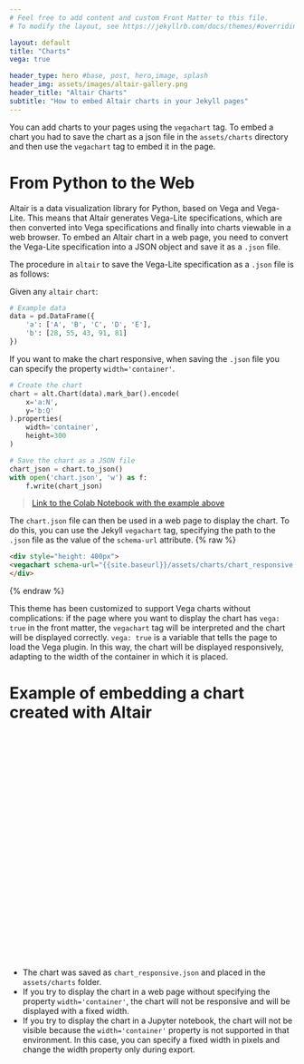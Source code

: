 ```yaml
---
# Feel free to add content and custom Front Matter to this file.
# To modify the layout, see https://jekyllrb.com/docs/themes/#overriding-theme-defaults

layout: default
title: "Charts"
vega: true

header_type: hero #base, post, hero,image, splash
header_img: assets/images/altair-gallery.png
header_title: "Altair Charts"
subtitle: "How to embed Altair charts in your Jekyll pages"
---
```


You can add charts to your pages using the `vegachart` tag. To embed a chart you had to save the chart as a json file in the `assets/charts` directory and then use the `vegachart` tag to embed it in the page. 

# From Python to the Web

Altair is a data visualization library for Python, based on Vega and Vega-Lite. This means that Altair generates Vega-Lite specifications, which are then converted into Vega specifications and finally into charts viewable in a web browser. To embed an Altair chart in a web page, you need to convert the Vega-Lite specification into a JSON object and save it as a `.json` file.

The procedure in `altair` to save the Vega-Lite specification as a `.json` file is as follows:

Given any `altair` `chart`:
```python
# Example data
data = pd.DataFrame({
    'a': ['A', 'B', 'C', 'D', 'E'],
    'b': [28, 55, 43, 91, 81]
})
```
If you want to make the chart responsive, when saving the `.json` file you can specify the property `width='container'`.
```python
# Create the chart
chart = alt.Chart(data).mark_bar().encode(
    x='a:N',
    y='b:Q'
).properties(
    width='container',
    height=300 
)

# Save the chart as a JSON file
chart_json = chart.to_json()
with open('chart.json', 'w') as f:
    f.write(chart_json)
```
> [Link to the Colab Notebook with the example above](https://colab.research.google.com/drive/1ySTEzV2se1buHZ7X5p2fX5RlDUXyAfaX?usp=sharing)

The `chart.json` file can then be used in a web page to display the chart. To do this, you can use the Jekyll `vegachart` tag, specifying the path to the `.json` file as the value of the `schema-url` attribute.
{% raw %}
```html
<div style="height: 400px">
<vegachart schema-url="{{site.baseurl}}/assets/charts/chart_responsive.json" style="width: 100%; height: 100%"></vegachart>
</div>
```
{% endraw %}

This theme has been customized to support Vega charts without complications: if the page where you want to display the chart has `vega: true` in the front matter, the `vegachart` tag will be interpreted and the chart will be displayed correctly.
`vega: true` is a variable that tells the page to load the Vega plugin.
In this way, the chart will be displayed responsively, adapting to the width of the container in which it is placed.

# Example of embedding a chart created with Altair

<div style="height: 400px">
<vegachart schema-url="{{site.baseurl}}/assets/charts/map1.json" style="width: 100%; height: 100%"></vegachart>
</div>

- The chart was saved as `chart_responsive.json` and placed in the `assets/charts` folder.
- If you try to display the chart in a web page without specifying the property `width='container'`, the chart will not be responsive and will be displayed with a fixed width.
- If you try to display the chart in a Jupyter notebook, the chart will not be visible because the `width='container'` property is not supported in that environment. In this case, you can specify a fixed width in pixels and change the width property only during export.
